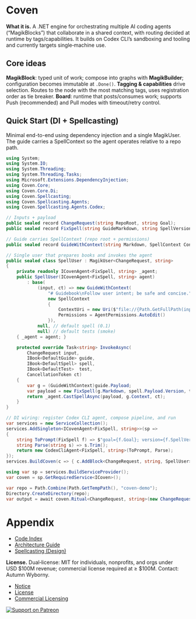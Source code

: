 # Coven

**What it is.** A .NET engine for orchestrating multiple AI coding agents (“MagikBlocks”) that collaborate in a shared context, with routing decided at runtime by tags/capabilities. It builds on Codex CLI’s sandboxing and tooling and currently targets single‑machine use.

## Core ideas

**MagikBlock**: typed unit of work; compose into graphs with **MagikBuilder**; configuration becomes immutable at `.Done()`.
**Tagging & capabilities** drive selection. Routes to the node with the most matching tags, uses registration order as tie breaker.
**Board**: runtime that posts/consumes work; supports Push (recommended) and Pull modes with timeout/retry control.

## Quick Start (DI + Spellcasting)

Minimal end-to-end using dependency injection and a single MagikUser. The guide carries a SpellContext so the agent operates relative to a repo path.

```csharp
using System;
using System.IO;
using System.Threading;
using System.Threading.Tasks;
using Microsoft.Extensions.DependencyInjection;
using Coven.Core;
using Coven.Core.Di;
using Coven.Spellcasting;
using Coven.Spellcasting.Agents;
using Coven.Spellcasting.Agents.Codex;

// Inputs + payload
public sealed record ChangeRequest(string RepoRoot, string Goal);
public sealed record FixSpell(string GuideMarkdown, string SpellVersion, string TestSuite, string Goal);

// Guide carries SpellContext (repo root + permissions)
public sealed record GuideWithContext(string Markdown, SpellContext Context) : DefaultGuide(Markdown);

// Single user that prepares books and invokes the agent
public sealed class SpellUser : MagikUser<ChangeRequest, string>
{
    private readonly ICovenAgent<FixSpell, string> _agent;
    public SpellUser(ICovenAgent<FixSpell, string> agent)
        : base(
            (input, ct) => new GuideWithContext(
                "# Guidebook\nFollow user intent; be safe and concise.",
                new SpellContext
                {
                    ContextUri = new Uri($"file://{Path.GetFullPath(input.RepoRoot)}"),
                    Permissions = AgentPermissions.AutoEdit()
                }),
            null, // default spell (0.1)
            null) // default tests (smoke)
    { _agent = agent; }

    protected override Task<string> InvokeAsync(
        ChangeRequest input,
        IBook<DefaultGuide> guide,
        IBook<DefaultSpell> spell,
        IBook<DefaultTest>  test,
        CancellationToken ct)
    {
        var g = (GuideWithContext)guide.Payload;
        var payload = new FixSpell(g.Markdown, spell.Payload.Version, test.Payload.Suite, input.Goal);
        return _agent.CastSpellAsync(payload, g.Context, ct);
    }
}

// DI wiring: register Codex CLI agent, compose pipeline, and run
var services = new ServiceCollection();
services.AddSingleton<ICovenAgent<FixSpell, string>>(sp =>
{
    string ToPrompt(FixSpell f) => $"goal={f.Goal}; version={f.SpellVersion}; suite={f.TestSuite}";
    string Parse(string s) => s.Trim();
    return new CodexCliAgent<FixSpell, string>(ToPrompt, Parse);
});
services.BuildCoven(c => { c.AddBlock<ChangeRequest, string, SpellUser>(); c.Done(); });

using var sp = services.BuildServiceProvider();
var coven = sp.GetRequiredService<ICoven>();

var repo = Path.Combine(Path.GetTempPath(), "coven-demo");
Directory.CreateDirectory(repo);
var output = await coven.Ritual<ChangeRequest, string>(new ChangeRequest(repo, "demo-goal"));
```

# Appendix 

- [Code Index](/INDEX.md)
- [Architecture Guide](/Architecture/README.md)
- [Spellcasting (Design)](/Architecture/Spellcasting/Spellcasting.md)

**License.** Dual‑license: MIT for individuals, nonprofits, and orgs under USD \$100M revenue; commercial license required at ≥ \$100M. Contact: Autumn Wyborny.

- [Notice](/NOTICE)
- [License](/LICENSE)
- [Commercial Licensing](/LICENSE-COMMERCIAL.md)

[![Support on Patreon](https://img.shields.io/badge/Support-Patreon-e85b46?logo=patreon)](https://www.patreon.com/c/Goldenwitch)
